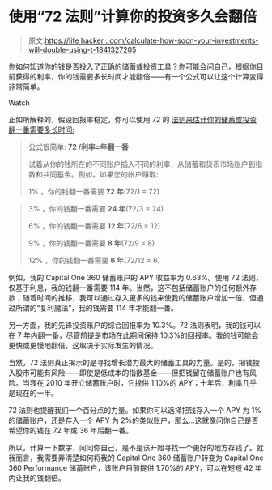 # 使用“72 法则”计算你的投资多久会翻倍

> 原文:[https://life hacker . com/calculate-how-soon-your-investments-will-double-using-t-1841327205](https://lifehacker.com/calculate-how-soon-your-investments-will-double-using-t-1841327205)

你如何知道你的钱是否投入了正确的储蓄或投资工具？你可能会问自己，根据你目前获得的利率，你的钱需要多长时间才能翻倍——有一个公式可以让这个计算变得非常简单。

Watch

正如所解释的，假设回报率稳定，你可以使用 72 的 [法则来估计你的储蓄或投资翻一番需要多长时间:](https://lifehacker.com/money-hack-the-rule-of-72-243925)

> 公式很简单: **72 /利率=年翻一番**
> 
> 试着从你的钱所在的不同账户插入不同的利率，从储蓄和货币市场账户到指数和共同基金。例如，如果您的帐户赚取:
> 
> 1% ，你的钱翻一番需要 **72 年**(72/1 = 72)

> 3% ，你的钱翻一番需要 **24 年**(72/3 = 24)
> 
> 6% ，你的钱翻一番需要 **12 年**(72/6 = 12)
> 
> 9% ，你的钱翻一番需要 **8 年**(72/9 = 8)
> 
> 12% ，你的钱翻一番需要 **6 年**(72/12 = 6)

例如，我的 Capital One 360 储蓄账户的 APY 收益率为 0.63%。使用 72 法则，仅基于利息，我的钱翻一番需要 114 年。当然，这不包括储蓄账户的任何额外存款；随着时间的推移，我可以通过存入更多的钱来使我的储蓄账户增加一倍，但通过所谓的“复利魔法”，我的钱需要 114 年才能翻一番。

另一方面，我的先锋投资账户的综合回报率为 10.3%。72 法则表明，我的钱可以在 7 年内翻一番，尽管前提是市场在此期间保持 10.3%的回报率。我的钱可能会更快或更慢地翻倍，这取决于实际发生的情况。

当然，72 法则真正揭示的是寻找增长潜力最大的储蓄工具的力量。是的，把钱投入股市可能有风险——即使是低成本的指数基金——但把钱留在储蓄账户也有风险。当我在 2010 年开立储蓄账户时，它提供 1.10%的 APY；十年后，利率几乎是现在的一半。

72 法则也提醒我们一个百分点的力量。如果你可以选择把钱存入一个 APY 为 1%的储蓄账户，还是存入一个 APY 为 2%的类似账户，那么...这就像问你自己是否希望你的钱在 72 年或 36 年后翻一番。

所以，计算一下数字，问问你自己，是不是该开始寻找一个更好的地方存钱了。就我而言，我需要弄清楚如何将我的 Capital One 360 储蓄账户转变为 Capital One 360 Performance 储蓄账户，该账户目前提供 1.70%的 APY，可以在短短 42 年内让我的钱翻倍。